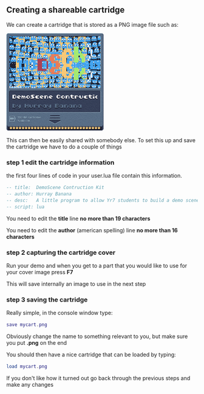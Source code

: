 ## Creating a shareable cartridge

We can create a cartridge that is stored as a PNG image file such as:

![Example cartridge](https://github.com/HurrayBanana/DemoSceneCK/blob/main/assets/cartexample.png)

This can then be easily shared with somebody else. To set this up and save the cartridge we have to do a couple of things

### step 1 edit the cartridge information

the first four lines of code in your user.lua file contain this information.

```lua
-- title:  DemoScene Contruction Kit
-- author: Hurray Banana
-- desc:   A little program to allow Yr7 students to build a demo scene project
-- script: lua
```
You need to edit the **title** line **no more than 19 characters**

You need to edit the **author** (american spelling) line **no more than 16 characters**

### step 2 capturing the cartridge cover

Run your demo and when you get to a part that you would like to use for your cover image press **F7**

This will save internally an image to use in the next step

### step 3 saving the cartridge

Really simple, in the console window type:

```lua
save mycart.png
```

Obviously change the name to something relevant to you, but make sure you put **.png** on the end

You should then have a nice cartridge that can be loaded by typing:

```lua
load mycart.png
```

If you don't like how it turned out go back through the previous steps and make any changes
